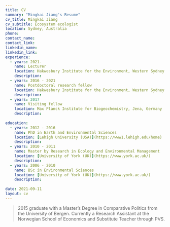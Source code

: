 ```yaml
---
title: CV
summary: "Mingkai Jiang's Resume"
cv_title: Mingkai Jiang
cv_subtitle: Ecosystem ecologist
location: Sydney, Australia
phone: 
contact_name: 
contact_link: 
linkedin_name: 
linkedin_link: 
experience:
  - years: 2021-
    name: Lecturer
    location: Hakwesbury Institute for the Environment, Western Sydney University
    description: 
  - years: 2016 - 2021
    name: Postdoctoral research fellow
    location: Hakwesbury Institute for the Environment, Western Sydney University
    description: 
  - years: 2017
    name: Visiting fellow
    location: Max Planck Institute for Biogeochemistry, Jena, Germany
    description: 
  
education:
  - years: 2012 - 2016
    name: PhD in Earth and Environmental Sciences
    location: [Lehigh University (USA)](https://www1.lehigh.edu/home)
    description: 
  - years: 2010 - 2011
    name: Master by Research in Ecology and Environmental Management
    location: [University of York (UK)](https://www.york.ac.uk/)
    description: 
  - years: 2006 - 2010
    name: BSc in Environmental Sciences
    location: [University of York (UK)](https://www.york.ac.uk/)
    description: 
  
date: 2021-09-11
layout: cv
---
```


> 2015 graduate with a Master’s Degree in Comparative Politics from the University of Bergen. Currently a Research Assistant at the Norwegian School of Economics and Substitute Teacher through PVS.